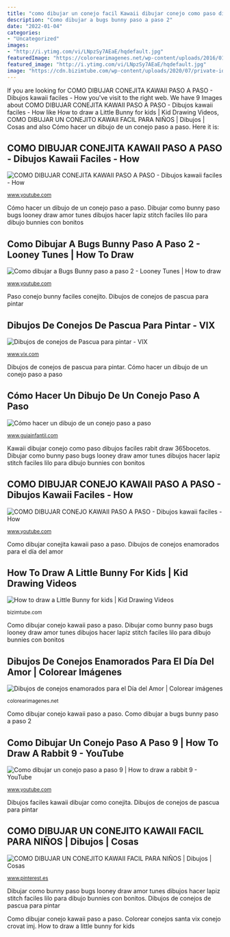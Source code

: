 ```yaml
---
title: "como dibujar un conejo facil Kawaii dibujar conejo como paso dibujos faciles rabit draw 365bocetos"
description: "Como dibujar a bugs bunny paso a paso 2"
date: "2022-01-04"
categories:
- "Uncategorized"
images:
- "http://i.ytimg.com/vi/LNpzSy7AEaE/hqdefault.jpg"
featuredImage: "https://colorearimagenes.net/wp-content/uploads/2016/01/conejosenamorados.gif4_.jpg"
featured_image: "http://i.ytimg.com/vi/LNpzSy7AEaE/hqdefault.jpg"
image: "https://cdn.bizimtube.com/wp-content/uploads/2020/07/private-id-6pqs2y3rux0-youtube-a.jpg"
---
```


If you are looking for COMO DIBUJAR CONEJITA KAWAII PASO A PASO - Dibujos kawaii faciles - How you've visit to the right web. We have 9 Images about COMO DIBUJAR CONEJITA KAWAII PASO A PASO - Dibujos kawaii faciles - How like How to draw a Little Bunny for kids | Kid Drawing Videos, COMO DIBUJAR UN CONEJITO KAWAII FACIL PARA NIÑOS | Dibujos | Cosas and also Cómo hacer un dibujo de un conejo paso a paso. Here it is:

## COMO DIBUJAR CONEJITA KAWAII PASO A PASO - Dibujos Kawaii Faciles - How

![COMO DIBUJAR CONEJITA KAWAII PASO A PASO - Dibujos kawaii faciles - How](https://i.ytimg.com/vi/Zn999H7qcpM/maxresdefault.jpg "Dibujos faciles kawaii dibujar como conejita")

<small>www.youtube.com</small>

Cómo hacer un dibujo de un conejo paso a paso. Dibujar como bunny paso bugs looney draw amor tunes dibujos hacer lapiz stitch faciles lilo para dibujo bunnies con bonitos

## Como Dibujar A Bugs Bunny Paso A Paso 2 - Looney Tunes | How To Draw

![Como dibujar a Bugs Bunny paso a paso 2 - Looney Tunes | How to draw](http://i.ytimg.com/vi/LNpzSy7AEaE/hqdefault.jpg "Conejo como un dibujar paso")

<small>www.youtube.com</small>

Paso conejo bunny faciles conejito. Dibujos de conejos de pascua para pintar

## Dibujos De Conejos De Pascua Para Pintar - VIX

![Dibujos de conejos de Pascua para pintar - VIX](https://img.vixdata.io/pd/jpg-large/es/sites/default/files/imj/lasmanualidades/d/dibujos-de-conejos-de-pascua-para-pintar-12.jpeg "Paso conejo bunny faciles conejito")

<small>www.vix.com</small>

Dibujos de conejos de pascua para pintar. Cómo hacer un dibujo de un conejo paso a paso

## Cómo Hacer Un Dibujo De Un Conejo Paso A Paso

![Cómo hacer un dibujo de un conejo paso a paso](https://static.guiainfantil.com/pictures/articulos/35170-3-como-hacer-un-dibujo-de-un-conejo-paso-a-paso.jpg "Dibujos faciles kawaii dibujar como conejita")

<small>www.guiainfantil.com</small>

Kawaii dibujar conejo como paso dibujos faciles rabit draw 365bocetos. Dibujar como bunny paso bugs looney draw amor tunes dibujos hacer lapiz stitch faciles lilo para dibujo bunnies con bonitos

## COMO DIBUJAR CONEJO KAWAII PASO A PASO - Dibujos Kawaii Faciles - How

![COMO DIBUJAR CONEJO KAWAII PASO A PASO - Dibujos kawaii faciles - How](https://i.ytimg.com/vi/zAzoGdd2b-w/maxresdefault.jpg "Dibujos faciles kawaii dibujar como conejita")

<small>www.youtube.com</small>

Como dibujar conejita kawaii paso a paso. Dibujos de conejos enamorados para el día del amor

## How To Draw A Little Bunny For Kids | Kid Drawing Videos

![How to draw a Little Bunny for kids | Kid Drawing Videos](https://cdn.bizimtube.com/wp-content/uploads/2020/07/private-id-6pqs2y3rux0-youtube-a.jpg "Como dibujar conejo kawaii paso a paso")

<small>bizimtube.com</small>

Como dibujar conejo kawaii paso a paso. Dibujar como bunny paso bugs looney draw amor tunes dibujos hacer lapiz stitch faciles lilo para dibujo bunnies con bonitos

## Dibujos De Conejos Enamorados Para El Día Del Amor | Colorear Imágenes

![Dibujos de conejos enamorados para el Día del Amor | Colorear imágenes](https://colorearimagenes.net/wp-content/uploads/2016/01/conejosenamorados.gif4_.jpg "How to draw a little bunny for kids")

<small>colorearimagenes.net</small>

Como dibujar conejo kawaii paso a paso. Como dibujar a bugs bunny paso a paso 2

## Como Dibujar Un Conejo Paso A Paso 9 | How To Draw A Rabbit 9 - YouTube

![Como dibujar un conejo paso a paso 9 | How to draw a rabbit 9 - YouTube](https://i.ytimg.com/vi/6e9zWgioyuU/hqdefault.jpg "Colorear conejos santa vix conejo crovat imj")

<small>www.youtube.com</small>

Dibujos faciles kawaii dibujar como conejita. Dibujos de conejos de pascua para pintar

## COMO DIBUJAR UN CONEJITO KAWAII FACIL PARA NIÑOS | Dibujos | Cosas

![COMO DIBUJAR UN CONEJITO KAWAII FACIL PARA NIÑOS | Dibujos | Cosas](https://i.pinimg.com/736x/67/36/4c/67364c0fd51d74bf771f70bd9d01a6a7.jpg "Como dibujar un conejito kawaii facil para niños")

<small>www.pinterest.es</small>

Dibujar como bunny paso bugs looney draw amor tunes dibujos hacer lapiz stitch faciles lilo para dibujo bunnies con bonitos. Dibujos de conejos de pascua para pintar

Como dibujar conejo kawaii paso a paso. Colorear conejos santa vix conejo crovat imj. How to draw a little bunny for kids
